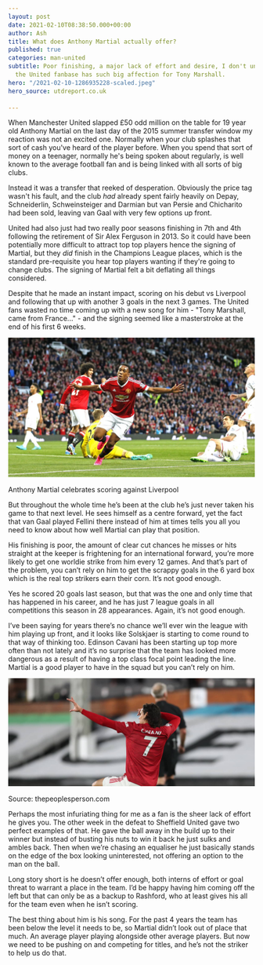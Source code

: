 ```yaml
---
layout: post
date: 2021-02-10T08:38:50.000+00:00
author: Ash
title: What does Anthony Martial actually offer?
published: true
categories: man-united
subtitle: Poor finishing, a major lack of effort and desire, I don't understand why
  the United fanbase has such big affection for Tony Marshall.
hero: "/2021-02-10-1286935228-scaled.jpeg"
hero_source: utdreport.co.uk

---
```

When Manchester United slapped £50 odd million on the table for 19 year old Anthony Martial on the last day of the 2015 summer transfer window my reaction was not an excited one. Normally when your club splashes that sort of cash you've heard of the player before. When you spend that sort of money on a teenager, normally he's being spoken about regularly, is well known to the average football fan and is being linked with all sorts of big clubs.

Instead it was a transfer that reeked of desperation. Obviously the price tag wasn't his fault, and the club _had_ already spent fairly heavily on Depay, Schneiderlin, Schweinsteiger and Darmian but van Persie and Chicharito had been sold, leaving van Gaal with very few options up front.

United had also just had two really poor seasons finishing in 7th and 4th following the retirement of Sir Alex Ferguson in 2013. So it could have been potentially more difficult to attract top top players hence the signing of Martial, but they _did_ finish in the Champions League places, which is the standard pre-requisite you hear top players wanting if they're going to change clubs. The signing of Martial felt a bit deflating all things considered.

Despite that he made an instant impact, scoring on his debut vs Liverpool and following that up with another 3 goals in the next 3 games. The United fans wasted no time coming up with a new song for him - "Tony Marshall, came from France..." - and the signing seemed like a masterstroke at the end of his first 6 weeks.

<picture class="image__full-width"> <img src="/assets/img/2021-02-11-el_pyxswkaqwpzx.jpeg" alt="Martial celebrates vs Liverpool" /> <figcaption>Anthony Martial celebrates scoring against Liverpool</figcaption> </picture>

But throughout the whole time he’s been at the club he’s just never taken his game to that next level. He sees himself as a centre forward, yet the fact that van Gaal played Fellini there instead of him at times tells you all you need to know about how well Martial can play that position.

His finishing is poor, the amount of clear cut chances he misses or hits straight at the keeper is frightening for an international forward, you’re  more likely to get one worldie strike from him every 12 games. And that’s part of the problem, you can’t rely on him to get the scrappy goals in the 6 yard box which is the real top strikers earn their corn. It’s not good enough.

Yes he scored 20 goals last season, but that was the one and only time that has happened in his career, and he has just 7 league goals in all competitions this season in 28 appearances. Again, it’s not good enough.

I’ve been saying for years there’s no chance we’ll ever win the league with him playing up front, and it looks like Solskjaer is starting to come round to that way of thinking too. Edinson Cavani has been starting up top more often than not lately and it’s no surprise that the team has looked more dangerous as a result of having a top class focal point leading the line. Martial is a good player to have in the squad but you can’t rely on him.

<picture class="image__full-width"> <img src="/assets/img/2021-02-15-fulham-v-manchester-united-premier-league-min.jpeg" alt="Cavani celebrates scoring"/> <figcaption>Source: thepeoplesperson.com</figcaption>
</picture>

Perhaps the most infuriating thing for me as a fan is the sheer lack of effort he gives you. The other week in the defeat to Sheffield United gave two perfect examples of that. He gave the ball away in the build up to their winner but instead of busting his nuts to win it back he just sulks and ambles back. Then when we’re chasing an equaliser he just basically stands on the edge of the box looking uninterested, not offering an option to the man on the ball.

Long story short is he doesn’t offer enough, both interns of effort or goal threat to warrant a place in the team. I’d be happy having him coming off the left but that can only be as a backup to Rashford, who at least gives his all for the team even when he isn’t scoring.

The best thing about him is his song. For the past 4 years the team has been below the level it needs to be, so Martial didn’t look out of place that much. An average player playing alongside other average players. But now we need to be pushing on and competing for titles, and he’s not the striker to help us do that.